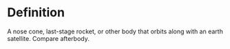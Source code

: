 # Definition

A nose cone, last-stage rocket, or other body that orbits along with an
earth satellite. Compare afterbody.

